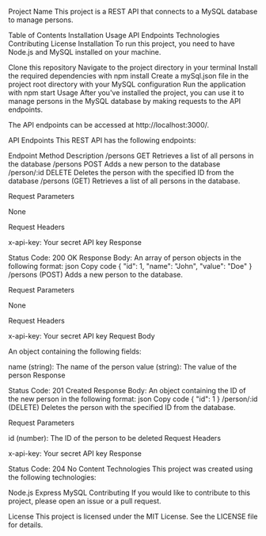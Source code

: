 Project Name
This project is a REST API that connects to a MySQL database to manage persons.

Table of Contents
Installation
Usage
API Endpoints
Technologies
Contributing
License
Installation
To run this project, you need to have Node.js and MySQL installed on your machine.

Clone this repository
Navigate to the project directory in your terminal
Install the required dependencies with npm install
Create a mySql.json file in the project root directory with your MySQL configuration
Run the application with npm start
Usage
After you've installed the project, you can use it to manage persons in the MySQL database by making requests to the API endpoints.

The API endpoints can be accessed at http://localhost:3000/.

API Endpoints
This REST API has the following endpoints:

Endpoint	Method	Description
/persons	GET	Retrieves a list of all persons in the database
/persons	POST	Adds a new person to the database
/person/:id	DELETE	Deletes the person with the specified ID from the database
/persons (GET)
Retrieves a list of all persons in the database.

Request Parameters

None

Request Headers

x-api-key: Your secret API key
Response

Status Code: 200 OK
Response Body: An array of person objects in the following format:
json
Copy code
{
  "id": 1,
  "name": "John",
  "value": "Doe"
}
/persons (POST)
Adds a new person to the database.

Request Parameters

None

Request Headers

x-api-key: Your secret API key
Request Body

An object containing the following fields:

name (string): The name of the person
value (string): The value of the person
Response

Status Code: 201 Created
Response Body: An object containing the ID of the new person in the following format:
json
Copy code
{
  "id": 1
}
/person/:id (DELETE)
Deletes the person with the specified ID from the database.

Request Parameters

id (number): The ID of the person to be deleted
Request Headers

x-api-key: Your secret API key
Response

Status Code: 204 No Content
Technologies
This project was created using the following technologies:

Node.js
Express
MySQL
Contributing
If you would like to contribute to this project, please open an issue or a pull request.

License
This project is licensed under the MIT License. See the LICENSE file for details.



